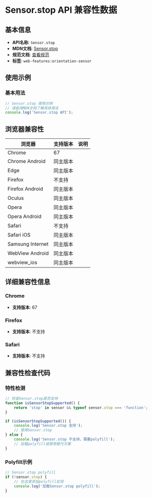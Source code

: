# Sensor.stop API 兼容性数据

## 基本信息

- **API名称**: `Sensor.stop`
- **MDN文档**: [Sensor.stop](https://developer.mozilla.org/docs/Web/API/Sensor/stop)
- **规范文档**: [查看规范](https://w3c.github.io/sensors/#sensor-stop)
- **标签**: `web-features:orientation-sensor`

## 使用示例

### 基本用法

```javascript
// Sensor.stop 使用示例
// 请查阅MDN文档了解具体用法
console.log('Sensor.stop API');
```

## 浏览器兼容性

| 浏览器 | 支持版本 | 说明 |
|--------|----------|------|
| Chrome | 67 |  |
| Chrome Android | 同主版本 |  |
| Edge | 同主版本 |  |
| Firefox | 不支持 |  |
| Firefox Android | 同主版本 |  |
| Oculus | 同主版本 |  |
| Opera | 同主版本 |  |
| Opera Android | 同主版本 |  |
| Safari | 不支持 |  |
| Safari iOS | 同主版本 |  |
| Samsung Internet | 同主版本 |  |
| WebView Android | 同主版本 |  |
| webview_ios | 同主版本 |  |

## 详细兼容性信息

### Chrome

- **支持版本**: 67

### Firefox

- **支持版本**: 不支持

### Safari

- **支持版本**: 不支持

## 兼容性检查代码

### 特性检测

```javascript
// 检查Sensor.stop是否支持
function isSensorStopSupported() {
    return 'stop' in sensor && typeof sensor.stop === 'function';
}

if (isSensorStopSupported()) {
    console.log('Sensor.stop 支持');
    // 使用Sensor.stop
} else {
    console.log('Sensor.stop 不支持，需要polyfill');
    // 加载polyfill或使用替代方案
}
```

### Polyfill示例

```javascript
// Sensor.stop polyfill
if (!sensor.stop) {
    // 在这里添加polyfill实现
    console.log('加载Sensor.stop polyfill');
}
```

